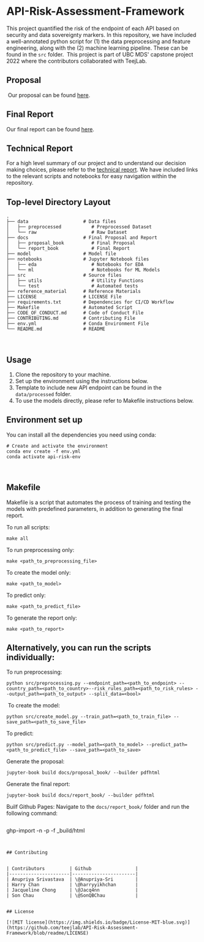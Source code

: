 # API-Risk-Assessment-Framework

This project quantified the risk of the endpoint of each API based on security and data sovereignty markers. In this repository, we have included a well-annotated python script for (1) the data preprocessing and feature engineering, along with the (2) machine learning pipeline. These can be found in the `src` folder.
​
This project is part of UBC MDS' capstone project 2022 where the contributors collaborated with TeejLab.
​

## Proposal

​
Our proposal can be found [here](https://github.com/teejlab/API-Risk-Assessment-Framework/blob/main/docs/proposal_book/_build/pdf/book.pdf).
​

## Final Report

Our final report can be found [here](https://teejlab.github.io/API-Risk-Assessment-Framework/intro.html).
​

## Technical Report

For a high level summary of our project and to understand our decision making choices, please refer to the [technical report](https://github.com/teejlab/API-Risk-Assessment-Framework/blob/main/docs/technical_report.md).
We have included links to the relevant scripts and notebooks for easy navigation within the repository.
​

## Top-level Directory Layout

    .
    ├── data                    # Data files
    │   ├── preprocessed           # Preprocessed Dataset
    │   └── raw                    # Raw Dataset
    ├── docs                    # Final Proposal and Report
    │   ├── proposal_book          # Final Proposal
    │   └── report_book            # Final Report
    ├── model                   # Model file
    ├── notebooks               # Jupyter Notebook files 
    │   ├── eda                    # Notebooks for EDA
    │   └── ml                     # Notebooks for ML Models
    ├── src                     # Source files
    │   ├── utils                  # Utility Functions
    │   └── test                   # Automated tests
    ├── reference_material      # Reference Materials
    ├── LICENSE                 # LICENSE File
    ├── requirements.txt        # Dependencies for CI/CD Workflow
    ├── Makefile                # Automated Script
    ├── CODE_OF_CONDUCT.md      # Code of Conduct File
    ├── CONTRIBUTING.md         # Contributing File
    ├── env.yml                 # Conda Environment File
    └── README.md               # README
​

## Usage

1. Clone the repository to your machine.
2. Set up the environment using the instructions below.
3. Template to include new API endpoint can be found in the `data/processed` folder.
4. To use the models directly, please refer to Makefile instructions below.
​

## Environment set up

You can install all the dependencies you need using conda:

```
# Create and activate the environment
conda env create -f env.yml
conda activate api-risk-env
```

​

## Makefile
Makefile is a script that automates the process of training and testing the models with predefined parameters, in addition to generating the final report.

To run all scripts:

```
make all
```

To run preprocessing only:

```
make <path_to_preprocessing_file>
```

To create the model only:

```
make <path_to_model>
```

To predict only:

```
make <path_to_predict_file>
```

To generate the report only:

```
make <path_to_report>
```

## Alternatively, you can run the scripts individually:

To run preprocessing:
    
```
python src/preprocessing.py --endpoint_path=<path_to_endpoint> --country_path=<path_to_country>--risk_rules_path=<path_to_risk_rules> --output_path=<path_to_output> --split_data=<bool>
```
​
To create the model:
    
```
python src/create_model.py --train_path=<path_to_train_file> --save_path=<path_to_save_file>
```

To predict:
    
```
python src/predict.py --model_path=<path_to_model> --predict_path=<path_to_predict_file> --save_path=<path_to_save>
```

Generate the proposal:

```
jupyter-book build docs/proposal_book/ --builder pdfhtml
```

Generate the final report:
    
```
jupyter-book build docs/report_book/ --builder pdfhtml
```

Builf Github Pages:
Navigate to the `docs/report_book/` folder and run the following command:

```
```
ghp-import -n -p -f _build/html
```


## Contributing

​
| Contributors         | Github                |
|----------------------|-----------------------|
| Anupriya Srivastava  | \@Anupriya-Sri        |
| Harry Chan           | \@harryyikhchan       |
| Jacqueline Chong     | \@Jacq4nn             |
| Son Chau             | \@SonQBChau           |
​

## License

[![MIT license](https://img.shields.io/badge/License-MIT-blue.svg)](https://github.com/teejlab/API-Risk-Assessment-Framework/blob/readme/LICENSE)
